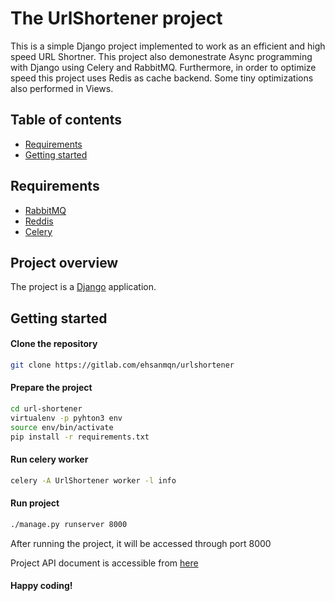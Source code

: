 # The UrlShortener project
This is a simple Django project implemented to work as an efficient and high speed URL Shortner. This project also demonestrate Async programming with Django using Celery and RabbitMQ. Furthermore, in order to optimize speed this project uses Redis as cache backend. Some tiny optimizations also performed in Views.

## Table of contents

- [Requirements](#requirements)
- [Getting started](#getting-started)

## Requirements

* [RabbitMQ](https://www.rabbitmq.com/)
* [Reddis](https://redis.io/)
* [Celery](http://www.celeryproject.org/)

## Project overview

The project is a [Django](https://www.djangoproject.com/start/) application. 

## Getting started

#### Clone the repository

```bash
git clone https://gitlab.com/ehsanmqn/urlshortener
```

#### Prepare the project
```bash
cd url-shortener
virtualenv -p pyhton3 env
source env/bin/activate
pip install -r requirements.txt
```

#### Run celery worker

```bash
celery -A UrlShortener worker -l info
```

#### Run project

```bash
./manage.py runserver 8000
```

After running the project, it will be accessed through port 8000

Project API document is accessible from [here](https://documenter.getpostman.com/view/5584679/SzS5wTGQ?version=latest)
#### Happy coding!

